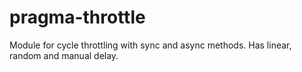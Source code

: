 # pragma-throttle
Module for cycle throttling with sync and async methods. Has linear, random and manual delay.
